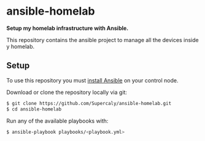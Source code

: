 # ansible-homelab

**Setup my homelab infrastructure with Ansible.**

This repository contains the ansible project to manage all the devices inside y homelab.

## Setup

To use this repository you must [install Ansible](https://docs.ansible.com/ansible/latest/installation_guide/intro_installation.html) on your control node.

Download or clone the repository locally via git:

```bash
$ git clone https://github.com/Supercaly/ansible-homelab.git
$ cd ansible-homelab
```
Run any of the available playbooks with:

```bash
$ ansible-playbook playbooks/<playbook.yml>
```
